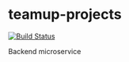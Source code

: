 # teamup-projects
[![Build Status](https://dev.azure.com/funjaladev/DevLevel3/_apis/build/status/fundev3.teamup-projects?branchName=develop)](https://dev.azure.com/funjaladev/DevLevel3/_build/latest?definitionId=7&branchName=develop)

Backend microservice
